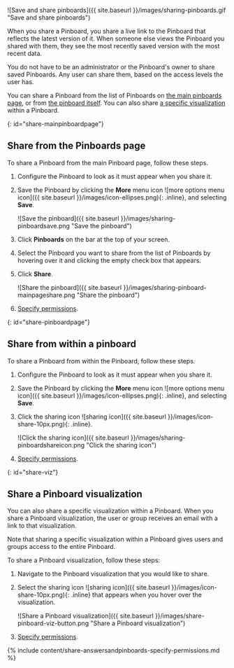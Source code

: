 ![Save and share pinboards]({{ site.baseurl }}/images/sharing-pinboards.gif "Save and share pinboards")

When you share a Pinboard, you share a live link to the Pinboard that reflects the latest version of it. When someone else views the Pinboard you shared with them, they see the most recently saved version with the most recent data.

You do not have to be an administrator or the Pinboard's owner to share saved Pinboards. Any user can share them, based on the access levels the user has.

You can share a Pinboard from the list of Pinboards on [the main pinboards page](#share-mainpinboardpage), or from [the pinboard itself](#share-pinboardpage). You can also share [a specific visualization](#share-viz) within a Pinboard.

{: id="share-mainpinboardpage"}
## Share from the Pinboards page
To share a Pinboard from the main Pinboard page, follow these steps.

1. Configure the Pinboard to look as it must appear when you share it.

2. Save the Pinboard by clicking the **More** menu icon ![more options menu icon]({{ site.baseurl }}/images/icon-ellipses.png){: .inline}, and selecting **Save**.

    ![Save the pinboard]({{ site.baseurl }}/images/sharing-pinboardsave.png "Save the pinboard")

3. Click **Pinboards** on the bar at the top of your screen.

2. Select the Pinboard you want to share from the list of Pinboards by hovering over it and clicking the empty check box that appears.

3. Click **Share**.

    ![Share the pinboard]({{ site.baseurl }}/images/sharing-pinboard-mainpageshare.png "Share the pinboard")

6. [Specify permissions](#specify-permissions).

{: id="share-pinboardpage"}
## Share from within a pinboard
To share a Pinboard from within the Pinboard, follow these steps.

1. Configure the Pinboard to look as it must appear when you share it.

2. Save the Pinboard by clicking the **More** menu icon ![more options menu icon]({{ site.baseurl }}/images/icon-ellipses.png){: .inline}, and selecting **Save**.

3. Click the sharing icon ![sharing icon]({{ site.baseurl }}/images/icon-share-10px.png){: .inline}.

    ![Click the sharing icon]({{ site.baseurl }}/images/sharing-pinboardshareicon.png "Click the sharing icon")

5. [Specify permissions](#specify-permissions).

{: id="share-viz"}
## Share a Pinboard visualization
You can also share a specific visualization within a Pinboard. When you share a Pinboard visualization, the user or group receives an email with a link to that visualization.

Note that sharing a specific visualization within a Pinboard gives users and groups access to the entire Pinboard.

To share a Pinboard visualization, follow these steps:

1. Navigate to the Pinboard visualization that you would like to share.

2. Select the sharing icon ![sharing icon]({{ site.baseurl }}/images/icon-share-10px.png){: .inline} that appears when you hover over the visualization.

    ![Share a Pinboard visualization]({{ site.baseurl }}/images/share-pinboard-viz-button.png "Share a Pinboard visualization")

5. [Specify permissions](#specify-permissions).

{% include content/share-answersandpinboards-specify-permissions.md %}
